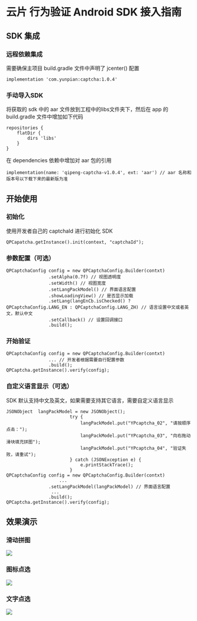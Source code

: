 # 云片 行为验证 Android SDK 接入指南

## SDK 集成

### 远程依赖集成
需要确保主项目 build.gradle 文件中声明了 jcenter() 配置

```
implementation 'com.yunpian:captcha:1.0.4'
```

### 手动导入SDK
将获取的 sdk 中的 aar 文件放到工程中的libs文件夹下，然后在 app 的 build.gradle 文件中增加如下代码

```
repositories {
    flatDir {
        dirs 'libs'
    }
}
```

在 dependencies 依赖中增加对 aar 包的引用

```
implementation(name: 'qipeng-captcha-v1.0.4', ext: 'aar') // aar 名称和版本号以下载下来的最新版为准
```

## 开始使用

### 初始化
使用开发者自己的 captchaId 进行初始化 SDK
```
QPCapatcha.getInstance().init(context, "captchaId");
```

### 参数配置（可选）
```
QPCaptchaConfig config = new QPCaptchaConfig.Builder(contxt)
                .setAlpha(0.7f) // 视图透明度
                .setWidth() // 视图宽度
                .setLangPackModel() // 界面语言配置
                .showLoadingView() // 是否显示加载
                .setLang(langEnCb.isChecked() ? QPCaptchaConfig.LANG_EN : QPCaptchaConfig.LANG_ZH) // 语言设置中文或者英文，默认中文
                .setCallback() // 设置回调接口
                .build();
```

### 开始验证
```
QPCaptchaConfig config = new QPCaptchaConfig.Builder(contxt)
                ... // 开发者根据需要自行配置参数
                .build();
QPCaptcha.getInstance().verify(config);
```

### 自定义语言显示（可选）
SDK 默认支持中文及英文，如果需要支持其它语言，需要自定义语言显示
```
JSONObject  langPackModel = new JSONObject();
                        try {
                            langPackModel.put("YPcaptcha_02", "请按顺序点击：");
                            langPackModel.put("YPcaptcha_03", "向右拖动滑块填充拼图");
                            langPackModel.put("YPcaptcha_04", "验证失败，请重试");
                        } catch (JSONException e) {
                            e.printStackTrace();
                        }
QPCaptchaConfig config = new QPCaptchaConfig.Builder(contxt)
					...
                .setLangPackModel(langPackModel) // 界面语言配置
	             ...
                .build();
QPCaptcha.getInstance().verify(config);
```

## 效果演示
### 滑动拼图
![](https://github.com/yunpian/yunpian-captcha-demo-android/blob/master/image/1.png)
### 图标点选
![](https://github.com/yunpian/yunpian-captcha-demo-android/blob/master/image/2.png)
### 文字点选
![](https://github.com/yunpian/yunpian-captcha-demo-android/blob/master/image/3.png)
